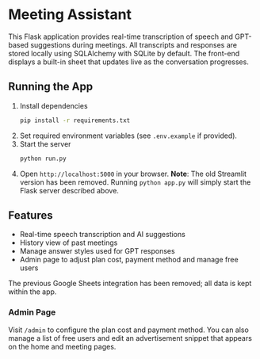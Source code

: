 # Meeting Assistant

This Flask application provides real-time transcription of speech and GPT-based suggestions during meetings. All transcripts and responses are stored locally using SQLAlchemy with SQLite by default. The front-end displays a built-in sheet that updates live as the conversation progresses.

## Running the App
1. Install dependencies
   ```bash
   pip install -r requirements.txt
   ```
2. Set required environment variables (see `.env.example` if provided).
3. Start the server
   ```bash
   python run.py
   ```
4. Open `http://localhost:5000` in your browser.
**Note**: The old Streamlit version has been removed. Running `python app.py`
will simply start the Flask server described above.

## Features
- Real-time speech transcription and AI suggestions
- History view of past meetings
- Manage answer styles used for GPT responses
- Admin page to adjust plan cost, payment method and manage free users

The previous Google Sheets integration has been removed; all data is kept within the app.

### Admin Page
Visit `/admin` to configure the plan cost and payment method. You can also manage a list of free users and edit an advertisement snippet that appears on the home and meeting pages.
